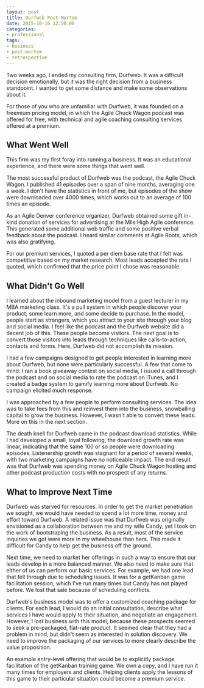 ```yaml
---
layout: post
title: Durfweb Post-Mortem
date: 2015-10-16 12:50:00
categories:
- professional
tags:
- business
- post-mortem
- retrospective
---
```


Two weeks ago, I ended my consulting firm, Durfweb. It was a difficult decision
emotionally, but it was the right decision from a business standpoint. I wanted
to get some distance and make some observations about it.

For those of you who are unfamiliar with Durfweb, it was founded on a freemium
pricing model, in which the Agile Chuck Wagon podcast was offered for free, with
technical and agile coaching consulting services offered at a premium.

## What Went Well

This firm was my first foray into running a business. It was an educational
experience, and there were some things that went well.

The most successful product of Durfweb was the podcast, the Agile Chuck Wagon. I
published 41 episodes over a span of nine months, averaging one a week. I don't
have the statistics in front of me, but episodes of the show were downloaded
over 4000 times, which works out to an average of 100 times an episode.

As an Agile Denver conference organizer, Durfweb obtained some gift in-kind
donation of services for advertising at the Mile High Agile conference. This
generated some additional web traffic and some positive verbal feedback about
the podcast. I heard similar comments at Agile Roots, which was also gratifying.

For our premium services, I quoted a per diem base rate that I felt was
competitive based on my market research. Most leads accepted the rate I quoted,
which confirmed that the price point I chose was reasonable.

## What Didn't Go Well

I learned about the inbound marketing model from a guest lecturer in my MBA
marketing class. It's a pull system in which people discover your product, some
learn more, and some decide to purchase. In the model, people start as
strangers, which you attract to your site through your blog and social media. I
feel like the podcast and the Durfweb website did a decent job of this. These
people become visitors. The next goal is to convert those visitors into leads
through techniques like calls-to-action, contacts and forms. Here, Durfweb did
not accomplish its mission.

I had a few campaigns designed to get people interested in learning more about
Durfweb, but none were particularly successful. A few that come to mind: I ran a
book giveaway contest on social media, I issued a call through the podcast and
on social media to rate the podcast on iTunes, and I created a badge system to
gamify learning more about Durfweb. No campaign elicited much response.

I was approached by a few people to perform consulting services. The idea was to
take fees from this and reinvest them into the business, snowballing capital to
grow the business. However, I wasn't able to convert these leads. More on this
in the next section.

The death knell for Durfweb came in the podcast download statistics. While I had
developed a small, loyal following, the download growth rate was linear,
indicating that the same 100 or so people were downloading episodes.
Listenership growth was stagnant for a period of several weeks, with two
marketing campaigns have no noticeable impact. The end result was that Durfweb
was spending money on Agile Chuck Wagon hosting and other podcast production
costs with no prospect of any returns.

## What to Improve Next Time

Durfweb was starved for resources. In order to get the market penetration we
sought, we would have needed to spend a lot more time, money and effort toward
Durfweb. A related issue was that Durfweb was originally envisioned as a
collaboration between me and my wife Candy, yet I took on the work of
bootstraping the business. As a result, most of the service inquiries we got
were more in my wheelhouse than hers. This made it difficult for Candy to help
get the business off the ground.

Next time, we need to market her offerings in such a way to ensure that our
leads develop in a more balanced manner. We also need to make sure that either
of us can perform our basic services. For example, we had one lead that fell
through due to scheduling issues. It was for a getKanban game facilitation
session, which I've run many times but Candy has not played before. We lost that
sale because of scheduling conflicts.

Durfweb's business model was to offer a customized coaching package for clients.
For each lead, I would do an initial consultation, describe what services I have
would apply to their situation, and negotiate an engagement. However, I lost
business with this model, because these prospects seemed to seek a pre-packaged,
flat-rate product. It seemed clear that they had a problem in mind, but didn't
seem as interested in solution discovery. We need to improve the packaging of our
services to more clearly describe the value proposition.

An example entry-level offering that would be to explicitly package facilitation
of the getKanban training game. We own a copy, and I have run it many times for
employers and clients. Helping clients apply the lessons of this game to their
particular situation could become a premium service.
